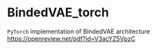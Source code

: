 # BindedVAE_torch
`PyTorch` implementation of BindedVAE architecture https://openreview.net/pdf?id=V3acYZ5VpzC
